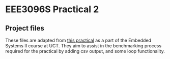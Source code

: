 # EEE3096S Practical 2
## Project files

These files are adapted from [this practical](https://github.com/kcranky/EEE3096S/tree/master/Prac2) as a part of the Embedded Systems II course at UCT. They aim to assist in the benchmarking process required for the practical by adding csv output, and some loop functionality.
